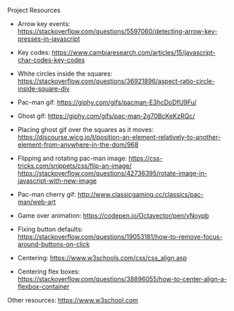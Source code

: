 Project Resources

- Arrow key events: https://stackoverflow.com/questions/5597060/detecting-arrow-key-presses-in-javascript

- Key codes: https://www.cambiaresearch.com/articles/15/javascript-char-codes-key-codes

- White circles inside the squares: https://stackoverflow.com/questions/36921896/aspect-ratio-circle-inside-square-div

- Pac-man gif: https://giphy.com/gifs/pacman-E3hcDoDfU9Fu/

- Ghost gif: https://giphy.com/gifs/pac-man-2g70BcKeKzRQc/

- Placing ghost gif over the squares as it moves: https://discourse.wicg.io/t/position-an-element-relatively-to-another-element-from-anywhere-in-the-dom/968

- Flipping and rotating pac-man image:
https://css-tricks.com/snippets/css/flip-an-image/
https://stackoverflow.com/questions/42736395/rotate-image-in-javascript-with-new-image

- Pac-man cherry gif: http://www.classicgaming.cc/classics/pac-man/web-art

- Game over animation: https://codepen.io/Octavector/pen/yNoypb

- Fixing button defaults: https://stackoverflow.com/questions/19053181/how-to-remove-focus-around-buttons-on-click

- Centering: https://www.w3schools.com/css/css_align.asp

- Centering flex boxes: https://stackoverflow.com/questions/38896055/how-to-center-align-a-flexbox-container

Other resources:
https://www.w3school.com
